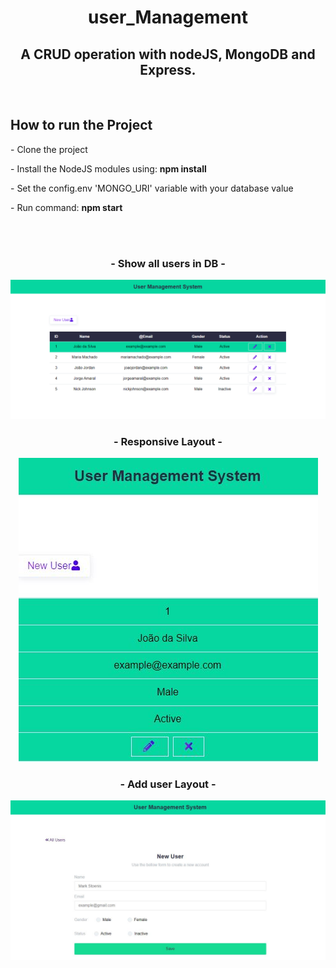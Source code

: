 <h1 align="center">user_Management</h1> 

<h2 align="center">A CRUD operation with nodeJS, MongoDB and Express.</h2>
<br>
<h2>How to run the Project</h2>
 <p>    - Clone the project</p>
 <p>    - Install the NodeJS modules using: <b>npm install</b> </p>
 <p>    - Set the config.env 'MONGO_URI' variable with your database value</p>
 <p>    - Run command: <b>npm start</b>




<br><br>


<h3 align="center">- Show all users in DB -</h3>
<p align="center">
  <img src="images/users.jpg" />
</p>
<h3 align="center">- Responsive Layout -</h3>
<p align="center">
  <img src="images/responsive-users.jpg" />
</p>
<h3 align="center">- Add user Layout -</h3>
<p align="center">
  <img src="images/add-user.JPG" />
</p>
